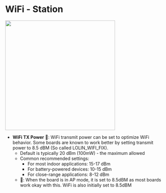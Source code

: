 # WiFi - Station

<img width="350" src="https://github.com/user-attachments/assets/0be091ab-1bd6-46c9-a766-e8b6b4cbb616" />

* **WiFi TX Power** 🌙: WiFi transmit power can be set to optimize WiFi behavior. Some boards are known to work better by setting transmit power to 8.5 dBM (So called LOLIN_WIFI_FIX).
    * Default is typically 20 dBm (100mW) - the maximum allowed
    * Common recommended settings:
	    * For most indoor applications: 15-17 dBm
	    * For battery-powered devices: 10-15 dBm
	    * For close-range applications: 8-12 dBm
    * 🚨: When the board is in AP mode, it is set to 8.5dBM as most boards work okay with this. WiFi is also initially set to 8.5dBM